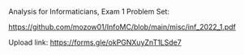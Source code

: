 Analysis for Informaticians, Exam 1 Problem Set:

https://github.com/mozow01/InfoMC/blob/main/misc/inf_2022_1.pdf

Upload link: https://forms.gle/okPGNXuyZnT1LSde7
